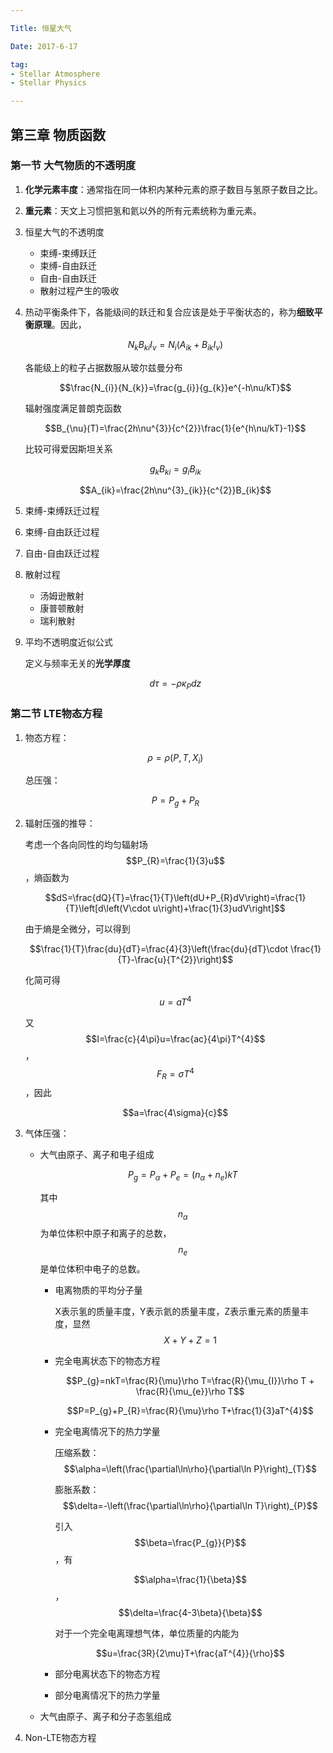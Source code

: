 ```yaml
---

Title: 恒星大气

Date: 2017-6-17

tag:
- Stellar Atmosphere
- Stellar Physics

---
```


## 第三章 物质函数

### 第一节 大气物质的不透明度

1. **化学元素丰度**：通常指在同一体积内某种元素的原子数目与氢原子数目之比。

2. **重元素**：天文上习惯把氢和氦以外的所有元素统称为重元素。

3. 恒星大气的不透明度

   - 束缚-束缚跃迁
   - 束缚-自由跃迁
   - 自由-自由跃迁
   - 散射过程产生的吸收

4. 热动平衡条件下，各能级间的跃迁和复合应该是处于平衡状态的，称为**细致平衡原理**。因此，

   $$N_{k}B_{ki}I_{\nu}=N_{i}\left(A_{ik}+B_{ik}I_{\nu}\right)$$

   各能级上的粒子占据数服从玻尔兹曼分布

   $$\frac{N_{i}}{N_{k}}=\frac{g_{i}}{g_{k}}e^{-h\nu/kT}$$

   辐射强度满足普朗克函数

   $$B_{\nu}(T)=\frac{2h\nu^{3}}{c^{2}}\frac{1}{e^{h\nu/kT}-1}$$

   比较可得爱因斯坦关系

   $$g_{k}B_{ki}=g_{i}B_{ik}$$

   $$A_{ik}=\frac{2h\nu^{3}_{ik}}{c^{2}}B_{ik}$$

5. 束缚-束缚跃迁过程

6. 束缚-自由跃迁过程

7. 自由-自由跃迁过程

8. 散射过程

   - 汤姆逊散射
   - 康普顿散射
   - 瑞利散射

9. 平均不透明度近似公式

   定义与频率无关的**光学厚度**

   $$d\tau=-\rho\kappa_{P}dz$$

### 第二节 LTE物态方程

1. 物态方程：

   $$\rho=\rho\left(P,T,X_{i}\right)$$

   总压强：

   $$P=P_{g}+P_{R}$$

2. 辐射压强的推导：

   考虑一个各向同性的均匀辐射场$$P_{R}=\frac{1}{3}u$$，熵函数为

   $$dS=\frac{dQ}{T}=\frac{1}{T}\left(dU+P_{R}dV\right)=\frac{1}{T}\left[d\left(V\cdot u\right)+\frac{1}{3}udV\right]$$

   由于熵是全微分，可以得到

   $$\frac{1}{T}\frac{du}{dT}=\frac{4}{3}\left(\frac{du}{dT}\cdot \frac{1}{T}-\frac{u}{T^{2}}\right)$$

   化简可得

   $$u=aT^{4}$$

   又$$I=\frac{c}{4\pi}u=\frac{ac}{4\pi}T^{4}$$，$$F_{R}=\sigma T^{4}$$，因此

   $$a=\frac{4\sigma}{c}$$

3. 气体压强：

   - 大气由原子、离子和电子组成

     $$P_{g}=P_{\alpha}+P_{e}=\left(n_{\alpha}+n_{e}\right)kT$$

     其中$$n_{\alpha}$$为单位体积中原子和离子的总数，$$n_{e}$$是单位体积中电子的总数。

     - 电离物质的平均分子量

       X表示氢的质量丰度，Y表示氦的质量丰度，Z表示重元素的质量丰度，显然$$X+Y+Z=1$$

     - 完全电离状态下的物态方程

       $$P_{g}=nkT=\frac{R}{\mu}\rho T=\frac{R}{\mu_{I}}\rho T + \frac{R}{\mu_{e}}\rho T$$

       $$P=P_{g}+P_{R}=\frac{R}{\mu}\rho T+\frac{1}{3}aT^{4}$$

     - 完全电离情况下的热力学量

       压缩系数：$$\alpha=\left(\frac{\partial\ln\rho}{\partial\ln P}\right)_{T}$$

       膨胀系数：$$\delta=-\left(\frac{\partial\ln\rho}{\partial\ln T}\right)_{P}$$

       引入$$\beta=\frac{P_{g}}{P}$$，有

       $$\alpha=\frac{1}{\beta}$$，$$\delta=\frac{4-3\beta}{\beta}$$

       对于一个完全电离理想气体，单位质量的内能为

       $$u=\frac{3R}{2\mu}T+\frac{aT^{4}}{\rho}$$

     - 部分电离状态下的物态方程

     - 部分电离情况下的热力学量


   - 大气由原子、离子和分子态氢组成

4. Non-LTE物态方程
